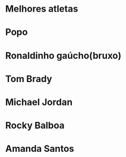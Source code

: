 # Melhores atletas
# Popo
# Ronaldinho gaúcho(bruxo)
# Tom Brady
# Michael Jordan
# Rocky Balboa
# Amanda Santos
